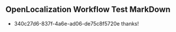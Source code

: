 ## OpenLocalization Workflow Test MarkDown
* 340c27d6-837f-4a6e-ad06-de75c8f5720e thanks!

<!--HONumber=Jul16_HO5-->


